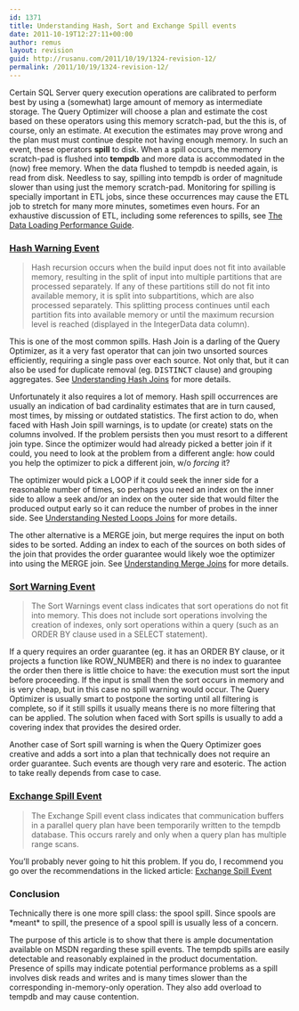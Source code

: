 ```yaml
---
id: 1371
title: Understanding Hash, Sort and Exchange Spill events
date: 2011-10-19T12:27:11+00:00
author: remus
layout: revision
guid: http://rusanu.com/2011/10/19/1324-revision-12/
permalink: /2011/10/19/1324-revision-12/
---
```

Certain SQL Server query execution operations are calibrated to perform best by using a (somewhat) large amount of memory as intermediate storage. The Query Optimizer will choose a plan and estimate the cost based on these operators using this memory scratch-pad, but the this is, of course, only an estimate. At execution the estimates may prove wrong and the plan must must continue despite not having enough memory. In such an event, these operators **spill** to disk. When a spill occurs, the memory scratch-pad is flushed into **tempdb** and more data is accommodated in the (now) free memory. When the data flushed to tempdb is needed again, is read from disk. Needless to say, spilling into tempdb is order of magnitude slower than using just the memory scratch-pad. Monitoring for spilling is specially important in ETL jobs, since these occurrences may cause the ETL job to stretch for many more minutes, sometimes even hours. For an exhaustive discussion of ETL, including some references to spills, see [The Data Loading Performance Guide](http://msdn.microsoft.com/en-us/library/dd425070%28v=sql.100%29.aspx).

### [Hash Warning Event](http://technet.microsoft.com/en-us/library/ms190736.aspx)

> Hash recursion occurs when the build input does not fit into available memory, resulting in the split of input into multiple partitions that are processed separately. If any of these partitions still do not fit into available memory, it is split into subpartitions, which are also processed separately. This splitting process continues until each partition fits into available memory or until the maximum recursion level is reached (displayed in the IntegerData data column). 

This is one of the most common spills. Hash Join is a darling of the Query Optimizer, as it a very fast operator that can join two unsorted sources efficiently, requiring a single pass over each source. Not only that, but it can also be used for duplicate removal (eg. <tt>DISTINCT</tt> clause) and grouping aggregates. See [Understanding Hash Joins](http://technet.microsoft.com/en-us/library/ms189313.aspx) for more details.

Unfortunately it also requires a lot of memory. Hash spill occurrences are usually an indication of bad cardinality estimates that are in turn caused, most times, by missing or outdated statistics. The first action to do, when faced with Hash Join spill warnings, is to update (or create) stats on the columns involved. If the problem persists then you must resort to a different join type. Since the optimizer would had already picked a better join if it could, you need to look at the problem from a different angle: how could you help the optimizer to pick a different join, w/o _forcing_ it?

The optimizer would pick a LOOP if it could seek the inner side for a reasonable number of times, so perhaps you need an index on the inner side to allow a seek and/or an index on the outer side that would filter the produced output early so it can reduce the number of probes in the inner side. See [Understanding Nested Loops Joins](http://msdn.microsoft.com/en-us/library/ms191318.aspx) for more details.

The other alternative is a MERGE join, but merge requires the input on both sides to be sorted. Adding an index to each of the sources on both sides of the join that provides the order guarantee would likely woe the optimizer into using the MERGE join. See [Understanding Merge Joins](http://msdn.microsoft.com/en-us/library/ms190967.aspx) for more details.

### [Sort Warning Event](http://technet.microsoft.com/en-us/library/ms178041.aspx)

> The Sort Warnings event class indicates that sort operations do not fit into memory. This does not include sort operations involving the creation of indexes, only sort operations within a query (such as an ORDER BY clause used in a SELECT statement).

If a query requires an order guarantee (eg. it has an ORDER BY clause, or it projects a function like ROW_NUMBER) and there is no index to guarantee the order then there is little choice to have: the execution must sort the input before proceeding. If the input is small then the sort occurs in memory and is very cheap, but in this case no spill warning would occur. The Query Optimizer is usually smart to postpone the sorting until all filtering is complete, so if it still spills it usually means there is no more filtering that can be applied. The solution when faced with Sort spills is usually to add a covering index that provides the desired order.

Another case of Sort spill warning is when the Query Optimizer goes creative and adds a sort into a plan that technically does not require an order guarantee. Such events are though very rare and esoteric. The action to take really depends from case to case.

### [Exchange Spill Event](http://technet.microsoft.com/en-us/library/ms191514.aspx)

> The Exchange Spill event class indicates that communication buffers in a parallel query plan have been temporarily written to the tempdb database. This occurs rarely and only when a query plan has multiple range scans. 

You&#8217;ll probably never going to hit this problem. If you do, I recommend you go over the recommendations in the licked article: [Exchange Spill Event](http://technet.microsoft.com/en-us/library/ms191514.aspx)

### Conclusion

Technically there is one more spill class: the spool spill. Since spools are \*meant\* to spill, the presence of a spool spill is usually less of a concern.

The purpose of this article is to show that there is ample documentation available on MSDN regarding these spill events. The tempdb spills are easily detectable and reasonably explained in the product documentation. Presence of spills may indicate potential performance problems as a spill involves disk reads and writes and is many times slower than the corresponding in-memory-only operation. They also add overload to tempdb and may cause contention.